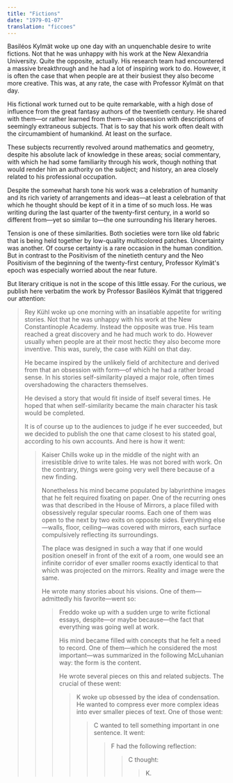 ```yaml
---
title: "Fictions"
date: "1979-01-07"
translation: "ficcoes"
---
```


Basiléos Kylmät woke up one day with an unquenchable desire to write fictions. Not that he was unhappy with his work at the New Alexandria University. Quite the opposite, actually. His research team had encountered a massive breakthrough and he had a lot of inspiring work to do. However, it is often the case that when people are at their busiest they also become more creative. This was, at any rate, the case with Professor Kylmät on that day.

His fictional work turned out to be quite remarkable, with a high dose of influence from the great fantasy authors of the twentieth century. He shared with them—or rather learned from them—an obsession with descriptions of seemingly extraneous subjects. That is to say that his work often dealt with the circumambient of humankind. At least on the surface.

These subjects recurrently revolved around mathematics and geometry, despite his absolute lack of knowledge in these areas; social commentary, with which he had some familiarity through his work, though nothing that would render him an authority on the subject; and history, an area closely related to his professional occupation.

Despite the somewhat harsh tone his work was a celebration of humanity and its rich variety of arrangements and ideas—at least a celebration of that which he thought should be kept of it in a time of so much loss. He was writing during the last quarter of the twenty-first century, in a world so different from—yet so similar to—the one surrounding his literary heroes.

Tension is one of these similarities. Both societies were torn like old fabric that is being held together by low-quality multicolored patches. Uncertainty was another. Of course certainty is a rare occasion in the human condition. But in contrast to the Positivism of the ninetieth century and the Neo Positivism of the beginning of the twenty-first century, Professor Kylmät's epoch was especially worried about the near future.

But literary critique is not in the scope of this little essay. For the curious, we publish here verbatim the work by Professor Basiléos Kylmät that triggered our attention:

> Rey Kühl woke up one morning with an insatiable appetite for writing stories. Not that he was unhappy with his work at the New Constantinople Academy. Instead the opposite was true. His team reached a great discovery and he had much work to do. However usually when people are at their most hectic they also become more inventive. This was, surely, the case with Kühl on that day.
>
> He became inspired by the unlikely field of architecture and derived from that an obsession with form—of which he had a rather broad sense. In his stories self-similarity played a major role, often times overshadowing the characters themselves.
>
> He devised a story that would fit inside of itself several times. He hoped that when self-similarity became the main character his task would be completed.
>
> It is of course up to the audiences to judge if he ever succeeded, but we decided to publish the one that came closest to his stated goal, according to his own accounts. And here is how it went:
>
>> Kaiser Chills woke up in the middle of the night with an irresistible drive to write tales. He was not bored with work. On the contrary, things were going very well there because of a new finding.
>>
>> Nonetheless his mind became populated by labyrinthine images that he felt required fixating on paper. One of the recurring ones was that described in the House of Mirrors, a place filled with obsessively regular specular rooms. Each one of them was open to the next by two exits on opposite sides. Everything else—walls, floor, ceiling—was covered with mirrors, each surface compulsively reflecting its surroundings.
>>
>> The place was designed in such a way that if one would position oneself in front of the exit of a room, one would see an infinite corridor of ever smaller rooms exactly identical to that which was projected on the mirrors. Reality and image were the same.
>>
>> He wrote many stories about his visions. One of them—admittedly his favorite—went so:
>>
>>> Freddo woke up with a sudden urge to write fictional essays, despite—or maybe because—the fact that everything was going well at work.
>>>
>>> His mind became filled with concepts that he felt a need to record. One of them—which he considered the most important—was summarized in the following McLuhanian way: the form is the content.
>>>
>>> He wrote several pieces on this and related subjects. The crucial of these went:
>>>
>>>> K woke up obsessed by the idea of condensation. He wanted to compress ever more complex ideas into ever smaller pieces of text. One of those went:
>>>>
>>>>> C wanted to tell something important in one sentence. It went:
>>>>>
>>>>>> F had the following reflection:
>>>>>>
>>>>>>> C thought:
>>>>>>>
>>>>>>>> K.
